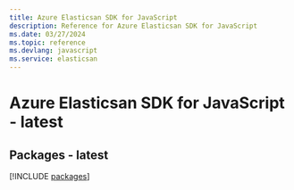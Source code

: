 ```yaml
---
title: Azure Elasticsan SDK for JavaScript
description: Reference for Azure Elasticsan SDK for JavaScript
ms.date: 03/27/2024
ms.topic: reference
ms.devlang: javascript
ms.service: elasticsan
---
```

# Azure Elasticsan SDK for JavaScript - latest
## Packages - latest
[!INCLUDE [packages](elasticsan-index.md)]
